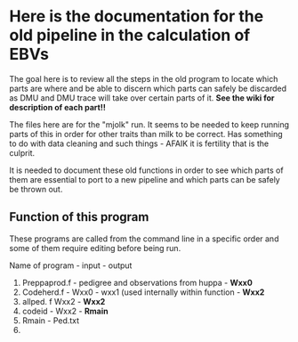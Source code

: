 # Here is the documentation for the old pipeline in the calculation of EBVs

The goal here is to review all the steps in the old program to locate which parts are where and be able to discern which parts can safely be discarded as DMU and DMU trace will take over certain parts of it. **See the wiki for description of each part!!**

The files here are for the "mjolk" run. It seems to be needed to keep running parts of this in order for other traits than milk to be correct. Has something to do with data cleaning and such things - AFAIK it is fertility that is the culprit.

It is needed to document these old functions in order to see which parts of them are essential to port to a new pipeline and which parts can be safely be thrown out. 


## Function of this program
These programs are called from the command line in a specific order and some of them require editing before being run.

Name of program - input - output
1. Preppaprod.f - pedigree and observations from huppa - **Wxx0**
2. Codeherd.f - Wxx0 - wxx1 (used internally within function - **Wxx2**
3. allped. f Wxx2 - **Wxx2**
4. codeid - Wxx2 - **Rmain**
5. Rmain - Ped.txt
6. 
